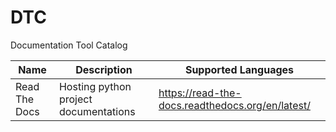 DTC
===

Documentation Tool Catalog


| Name | Description | Supported Languages |
| ---- | ----------- | ------------------- |
| Read The Docs | Hosting python project documentations | https://read-the-docs.readthedocs.org/en/latest/ |
